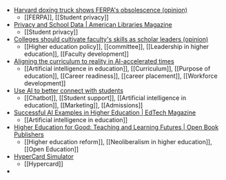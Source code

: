 - [Harvard doxing truck shows FERPA's obsolescence (opinion)](https://www.insidehighered.com/opinion/views/2023/10/26/harvard-doxing-truck-shows-ferpas-obsolescence-opinion?mc_cid=a764bae25f)
	- [[FERPA]], [[Student privacy]]
- [Privacy and School Data | American Libraries Magazine](https://americanlibrariesmagazine.org/blogs/the-scoop/privacy-school-data/)
	- [[Student privacy]]
- [Colleges should cultivate faculty's skills as scholar leaders (opinion)](https://www.insidehighered.com/opinion/career-advice/2023/10/26/colleges-should-cultivate-facultys-skills-scholar-leaders-opinion?mc_cid=a764bae25f)
	- [[Higher education policy]], [[committee]], [[Leadership in higher education]], [[Faculty development]]
- [Aligning the curriculum to reality in AI-accelerated times](https://www.insidehighered.com/opinion/blogs/online-trending-now/2023/10/26/aligning-curriculum-reality-ai-accelerated-times?mc_cid=a764bae25f)
	- [[Artificial intelligence in education]], [[Curriculum]], [[Purpose of education]], [[Career readiness]], [[career placement]], [[Workforce development]]
- [Use AI to better connect with students](https://www.insidehighered.com/opinion/blogs/call-action/2023/10/26/use-ai-better-connect-students?mc_cid=a764bae25f)
	- [[Chatbot]], [[Student support]], [[Artificial intelligence in education]], [[Marketing]], [[Admissions]]
- [Successful AI Examples in Higher Education | EdTech Magazine](https://edtechmagazine.com/higher/article/2020/01/successful-ai-examples-higher-education-can-inspire-our-future)
	- [[Artificial intelligence in education]]
- [Higher Education for Good: Teaching and Learning Futures | Open Book Publishers](https://www.openbookpublishers.com/books/10.11647/obp.0363)
	- [[Higher education reform]], [[Neoliberalism in higher education]], [[Open Education]]
- [HyperCard Simulator](https://hcsimulator.com/)
	- [[Hypercard]]
-